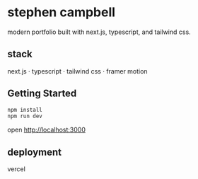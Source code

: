 # stephen campbell

modern portfolio built with next.js, typescript, and tailwind css.

## stack

next.js · typescript · tailwind css · framer motion

## Getting Started

```bash
npm install
npm run dev
```

open [http://localhost:3000](http://localhost:3000)

## deployment

vercel
